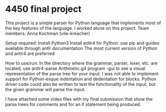 # 4450 final project

This project is a simple parser for Python language that implements most of the key features of the language. I worked alone on this project.
Team members: Anna Kochman (vile-kreacher)

Setup required:
Install Python3
Install antlr4 for Python: use pip and guides available through antlr documentation
The most current version of Python and antlr4 are preferred

How to use/run:
In the directory where the grammar, parser, lexer, etc. are located, use antlr4-parse Arithmetic.g4 program -gui to see a visual representation of the parse tree for your input. I was not able to implement support for Python-esque indentation and dedentation for blocks. Python driver code could also be written to test the functionality of the input, but the given grammar will parse the input.

I have attached some video files with my final submission that show the parse trees for comments and for an if statement being produced.



